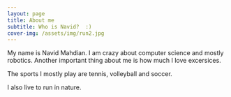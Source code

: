 ```yaml
---
layout: page
title: About me
subtitle: Who is Navid?  :)
cover-img: /assets/img/run2.jpg
---
```


My name is Navid Mahdian.
I am crazy about computer science and mostly robotics.
Another important thing about me is how much I love excersices.

The sports I mostly play are tennis, volleyball and soccer.

I also live to run in nature.
